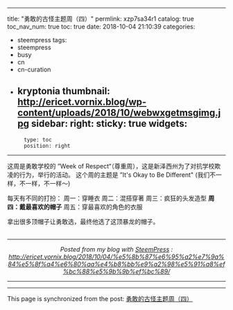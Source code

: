 
---
title: "勇敢的古怪主题周（四）"
permlink: xzp7sa34r1
catalog: true
toc_nav_num: true
toc: true
date: 2018-10-04 21:10:39
categories:
- steempress
tags:
- steempress
- busy
- cn
- cn-curation
- kryptonia
thumbnail: http://ericet.vornix.blog/wp-content/uploads/2018/10/webwxgetmsgimg.jpg
sidebar:
    right:
        sticky: true
widgets:
    -
        type: toc
        position: right
---


<img src="http://ericet.vornix.blog/wp-content/uploads/2018/10/webwxgetmsgimg.jpg" alt="" /><br/>
这周是勇敢学校的 ”Week of Respect“（尊重周），这是新泽西州为了对抗学校欺凌的行为，举行的活动。
这个周的主题是 ”It's Okay to Be Different" (我们不一样，不一样，不一样～)

每天有不同的打扮：
周一：穿睡衣
周二：混搭穿著
周三：疯狂的头发造型
<strong>周四：戴最喜欢的帽子</strong>
周五：穿最喜欢的角色的衣服
<img src="http://ericet.vornix.blog/wp-content/uploads/2018/10/week.png" alt="" /><br/>

拿出很多顶帽子让勇敢选，最终他选了这顶暴龙的帽子。
<img src="http://ericet.vornix.blog/wp-content/uploads/2018/10/webwxgetmsgimg.jpg" alt="" /><br/> <br /><center><hr/><em>Posted from my blog with <a href=&#039;https://wordpress.org/plugins/steempress/&#039;>SteemPress</a> : http://ericet.vornix.blog/2018/10/04/%e5%8b%87%e6%95%a2%e7%9a%84%e5%8f%a4%e6%80%aa%e4%b8%bb%e9%a2%98%e5%91%a8%ef%bc%88%e5%9b%9b%ef%bc%89/ </em><hr/></center>        

- - -

This page is synchronized from the post: [勇敢的古怪主题周（四）](https://steemit.com/@ericet/xzp7sa34r1)
